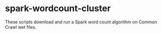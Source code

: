 # spark-wordcount-cluster
These scripts download and run a Spark word count algorithm on Common Crawl wet files.
